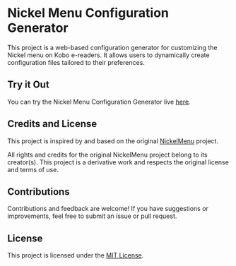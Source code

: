 # Nickel Menu Configuration Generator

This project is a web-based configuration generator for customizing the Nickel menu on Kobo e-readers. It allows users to dynamically create configuration files tailored to their preferences.

## Try it Out

You can try the Nickel Menu Configuration Generator live [here](https://acestronautical.github.io/nickelmenu-js/).

## Credits and License

This project is inspired by and based on the original [NickelMenu](https://github.com/pgaskin/NickelMenu) project.

All rights and credits for the original NickelMenu project belong to its creator(s). This project is a derivative work and respects the original license and terms of use.

## Contributions

Contributions and feedback are welcome! If you have suggestions or improvements, feel free to submit an issue or pull request.

## License

This project is licensed under the [MIT License](LICENSE).
